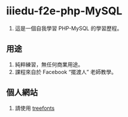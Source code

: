 # iiiedu-f2e-php-MySQL
1. 這是一個自我學習 PHP-MySQL 的學習歷程。

## 用途
1. 純粹練習，無任何商業用途。
2. 課程來自於 Facebook “擺渡人” 老師教學。 

## 個人網站
1. 請使用 [treefonts](https://treefonts.com/ "個人網站")